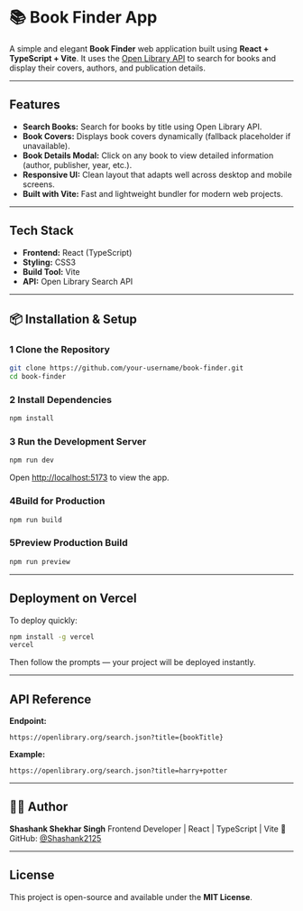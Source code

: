# 📚 Book Finder App

A simple and elegant **Book Finder** web application built using **React + TypeScript + Vite**. It uses the [Open Library API](https://openlibrary.org/developers/api) to search for books and display their covers, authors, and publication details.

---

## Features

- **Search Books:** Search for books by title using Open Library API.
- **Book Covers:** Displays book covers dynamically (fallback placeholder if unavailable).
- **Book Details Modal:** Click on any book to view detailed information (author, publisher, year, etc.).
- **Responsive UI:** Clean layout that adapts well across desktop and mobile screens.
- **Built with Vite:** Fast and lightweight bundler for modern web projects.

---

## Tech Stack

- **Frontend:** React (TypeScript)
- **Styling:** CSS3
- **Build Tool:** Vite
- **API:** Open Library Search API

---

## 📦 Installation & Setup

### 1️ Clone the Repository

```bash
git clone https://github.com/your-username/book-finder.git
cd book-finder
```

### 2️ Install Dependencies

```bash
npm install
```

### 3️ Run the Development Server

```bash
npm run dev
```

Open [http://localhost:5173](http://localhost:5173) to view the app.

### 4️Build for Production

```bash
npm run build
```

### 5️Preview Production Build

```bash
npm run preview
```

---

## Deployment on Vercel

To deploy quickly:

```bash
npm install -g vercel
vercel
```

Then follow the prompts — your project will be deployed instantly.

---

## API Reference

**Endpoint:**

```
https://openlibrary.org/search.json?title={bookTitle}
```

**Example:**

```
https://openlibrary.org/search.json?title=harry+potter
```

---

## 🧑‍💻 Author

**Shashank Shekhar Singh**
Frontend Developer | React | TypeScript | Vite
💼 GitHub: [@Shashank2125](https://github.com/Shashank2125)

---

## License

This project is open-source and available under the **MIT License**.
